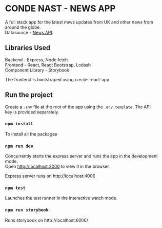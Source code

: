 # CONDE NAST - NEWS APP 

A full stack app for the latest news updates from UK and other news from around the globe.<br> 
Datasource - [News API](https://newsapi.org/).


## Libraries Used

Backend - Express, Node fetch<br>
Frontend - React, React Bootstrap, Lodash<br>
Component Library - Storybook

The frontend is bootstraped using create-react-app

## Run the project

Create a `.env` file at the root of the app using the `.env.template`. The API key is provided separately.

### `npm install`

To install all the packages

### `npm run dev`

Concurrently starts the express server and 
runs the app in the development mode.<br />
Open [http://localhost:3000](http://localhost:3000) to view it in the browser.


Express server runs on http://localhost:4000

### `npm test`

Launches the test runner in the interactive watch mode.<br />

### `npm run storybook`

Runs storybook on http://localhost:6006/
